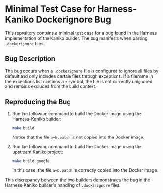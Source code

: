 # Minimal Test Case for Harness-Kaniko Dockerignore Bug

This repository contains a minimal test case for a bug found in the Harness implementation of the Kaniko builder. The bug manifests when parsing `.dockerignore` files. 

## Bug Description

The bug occurs when a `.dockerignore` file is configured to ignore all files by default and only includes certain files through exceptions. If a filename in the exceptions list contains a `+` symbol, the file is not correctly unignored and remains excluded from the build context.

## Reproducing the Bug

1. Run the following command to build the Docker image using the Harness-Kaniko builder:

    ```bash
    make build
    ```

    Notice that the file `a+b.patch` is not copied into the Docker image.

2. Run the following command to build the Docker image using the upstream Kaniko project:

    ```bash
    make build_google
    ```

    In this case, the file `a+b.patch` is correctly copied into the Docker image.

This discrepancy between the two builders demonstrates the bug in the Harness-Kaniko builder's handling of `.dockerignore` files.
